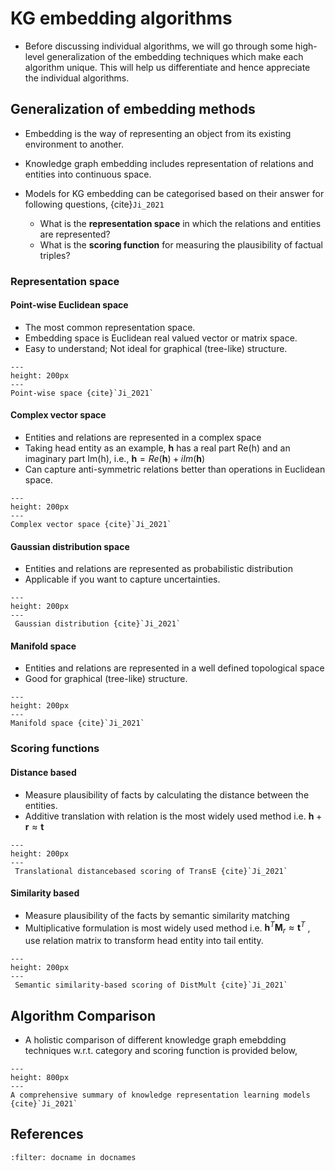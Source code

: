 KG embedding algorithms
============================

- Before discussing individual algorithms, we will go through some high-level generalization of the embedding techniques which make each algorithm unique. This will help us differentiate and hence appreciate the individual algorithms.

## Generalization of embedding methods

- Embedding is the way of representing an object from its existing environment to another.

- Knowledge graph embedding includes representation of relations and entities into continuous space.

- Models for KG embedding can be categorised based on their answer for following questions, {cite}`Ji_2021`
  - What is the **representation space** in which the relations and entities are represented?
  - What is the **scoring function** for measuring the plausibility of factual triples?

### Representation space

#### Point-wise Euclidean space
- The most common representation space.
- Embedding space is Euclidean real valued vector or matrix space.
- Easy to understand; Not ideal for graphical (tree-like) structure.

```{figure} /imgs/kgembed_1.png
---
height: 200px
---
Point-wise space {cite}`Ji_2021`
```

#### Complex vector space
- Entities and relations are represented in a complex space
- Taking head entity as an example, **h** has a real part Re(h) and an imaginary part Im(h), i.e., $\textbf{h}=Re(\textbf{h}) + i Im(\textbf{h})$
- Can capture anti-symmetric relations better than operations in Euclidean space.


```{figure} /imgs/kgembed_2.png
---
height: 200px
---
Complex vector space {cite}`Ji_2021`
```

#### Gaussian distribution space
- Entities and relations are represented as probabilistic distribution
- Applicable if you want to capture uncertainties.


```{figure} /imgs/kgembed_3.png
---
height: 200px
---
 Gaussian distribution {cite}`Ji_2021`
```


#### Manifold space
- Entities and relations are represented in a well defined topological space
- Good for graphical (tree-like) structure.


```{figure} /imgs/kgembed_4.png
---
height: 200px
---
Manifold space {cite}`Ji_2021`
```


### Scoring functions

#### Distance based
- Measure plausibility of facts by calculating the distance between the entities.
- Additive translation with relation is the most widely used method i.e.  $\textbf{h} + \textbf{r} \approx \textbf{t}$


```{figure} /imgs/kgembed_5.png
---
height: 200px
---
 Translational distancebased scoring of TransE {cite}`Ji_2021`
```

#### Similarity based
- Measure plausibility of the facts by semantic similarity matching
- Multiplicative formulation is most widely used method i.e. $\textbf{h}^T  \textbf{M}_r \approx \textbf{t}^T$	        , use relation matrix to transform head entity into tail entity.



```{figure} /imgs/kgembed_6.png
---
height: 200px
---
 Semantic similarity-based scoring of DistMult {cite}`Ji_2021`
```

## Algorithm Comparison

- A holistic comparison of different knowledge graph emebdding techniques w.r.t. category and scoring function is provided below, 

```{figure} /imgs/kg_algorithm_comparison.png
---
height: 800px
---
A comprehensive summary of knowledge representation learning models {cite}`Ji_2021`
```

## References

```{bibliography}
:filter: docname in docnames
```
